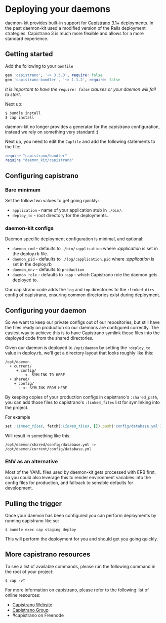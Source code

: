 # Deploying your daemons

daemon-kit provides built-in support for
[Capistrano 3.1+](http://capistranorb.com) deployments. In the past daemon-kit used a modified version of the Rails deployment strategies. Capistrano 3 is much more flexible and allows for a more standard experience.

## Getting started

Add the following to your `Gemfile`

```ruby
gem 'capistrano', '~> 3.3.3', require: false
gem 'capistrano-bundler', '~> 1.1.2', require: false
```

_It is important to have the `require: false` clauses or your daemon will fail to start._

Next up:

```
$ bundle install
$ cap install
```

daemon-kit no longer provides a generator for the capistrano configuration, instead we rely on something very standard :)

Next up, you need to edit the `Capfile` and add the following statements to the file:

```ruby
require "capistrano/bundler"
require "daemon_kit/capistrano"
```

## Configuring capistrano

### Bare minimum

Set the follow two values to get going quickly:

* `application` - name of your application stub in `./bin/`.
* `deploy_to` - root directory for the deployments.

### daemon-kit configs

Daemon specific deployment configuration is minimal, and optional:

* `daemon_cmd` - defaults to `./bin/:application` where _:application_ is set in the deploy.rb file.
* `daemon_pid` - defaults to `./log/:application.pid` where _:application_ is set in the deploy.rb
* `daemon_env` - defaults to `production`
* `daemon_role` - defaults to `:app` - which Capistrano role the daemon gets deployed to.

Our capistrano code adds the `log` and `tmp` directories to the `:linked_dirs` config of capistrano, ensuring common directories exist during deployment.

## Configuring your daemon

So we want to keep our private configs out of our repositories, but still have the files ready on production so our daemons are configured correctly. The easiest way to achieve this is to have Capistrano symlink those files into the deployed code from the shared directories.

Given our daemon is deployed to `/opt/daemon` by setting the `:deploy_to` value in deploy.rb, we'll get a directory layout that looks roughly like this:

```
/opt/daemon
  + current/
  	 + config/
  	   - <- SYMLINK TO HERE 
  + shared/
    + config/
      - <- SYMLINK FROM HERE 
```

By keeping copies of your production configs in capistrano's `:shared_path`, you can add those files to capistrano's `:linked_files` list for symlinking into the project.

For example

```ruby
set :linked_files, fetch(:linked_files, []).push('config/database.yml')
```

Will result in something like this:

    /opt/daemon/shared/config/database.yml -> /opt/daemon/current/config/database.yml
    
### ENV as an alternative

Most of the YAML files used by daemon-kit gets processed with ERB first, so you could also leverage this to render environment variables into the config files for production, and fallback to sensible defaults for development.

## Pulling the trigger

Once your daemon has been configured you can perform deployments by running capistrano like so:

    $ bundle exec cap staging deploy
    
This will perform the deployment for you and should get you going quickly.


## More capistrano resources

To see a list of available commands, please run the following command
in the root of your project:

    $ cap -vT

For more information on capistrano, please refer to the following list
of online resources:

* [Capistrano Website](http://www.capistranorb.com)
* [Capistrano Group](http://groups.google.com/group/capistrano)
* #capistrano on Freenode
